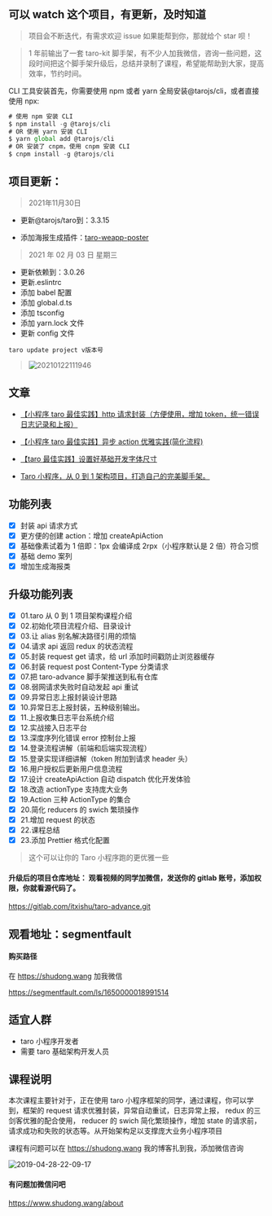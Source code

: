 <!--
 * @Author: starkwang
 * @Contact me: https://shudong.wang/about
 * @Date: 2019-09-16 13:55:47
 * @LastEditors: starkwang
 * @LastEditTime: 2019-10-24 15:37:26
 * @Description: file content
 -->

## 可以 watch 这个项目，有更新，及时知道

> 项目会不断迭代，有需求欢迎 issue 如果能帮到你，那就给个 star 呗！

> 1 年前输出了一套 taro-kit 脚手架，有不少人加我微信，咨询一些问题，这段时间把这个脚手架升级后，总结并录制了课程，希望能帮助到大家，提高效率，节约时间。

CLI 工具安装首先，你需要使用 npm 或者 yarn 全局安装@tarojs/cli，或者直接使用 npx:

```js
# 使用 npm 安装 CLI
$ npm install -g @tarojs/cli
# OR 使用 yarn 安装 CLI
$ yarn global add @tarojs/cli
# OR 安装了 cnpm，使用 cnpm 安装 CLI
$ cnpm install -g @tarojs/cli
```

## 项目更新：

> 2021年11月30日

- 更新@tarojs/taro到：3.3.15

- 添加海报生成插件：[taro-weapp-poster](https://github.com/Clycheng/taro-weapp-poster)


> 2021 年 02 月 03 日 星期三

- 更新依赖到：3.0.26
- 更新.eslintrc
- 添加 babel 配置
- 添加 global.d.ts
- 添加 tsconfig
- 添加 yarn.lock 文件
- 更新 config 文件


```
taro update project v版本号
```

> ![20210122111946](http://s.shudong.wang/note/20210122111946.png)

## 文章

- [【小程序 taro 最佳实践】http 请求封装（方便使用，增加 token，统一错误日志记录和上报）](https://segmentfault.com/a/1190000016533592)
- [【小程序 taro 最佳实践】异步 action 优雅实践(简化流程)](https://segmentfault.com/a/1190000016534001)
- [【taro 最佳实践】设置好基础开发字体尺寸](https://segmentfault.com/a/1190000016514478)

- [Taro 小程序，从 0 到 1 架构项目，打造自己的完美脚手架。 ](https://segmentfault.com/a/1190000019020009)

## 功能列表

- [x] 封装 api 请求方式
- [x] 更方便的创建 action：增加 createApiAction
- [x] 基础像素试着为 1 倍即：1px 会编译成 2rpx（小程序默认是 2 倍）符合习惯
- [x] 基础 demo 案列
- [x] 增加生成海报类

## 升级功能列表

- [x] 01.taro 从 0 到 1 项目架构课程介绍
- [x] 02.初始化项目流程介绍、目录设计
- [x] 03.让 alias 别名解决路径引用的烦恼
- [x] 04.请求 api 返回 redux 的状态流程
- [x] 05.封装 request get 请求，给 url 添加时间戳防止浏览器缓存
- [x] 06.封装 request post Content-Type 分类请求
- [x] 07.把 taro-advance 脚手架推送到私有仓库
- [x] 08.弱网请求失败时自动发起 api 重试
- [x] 09.异常日志上报封装设计思路
- [x] 10.异常日志上报封装，五种级别输出。
- [x] 11.上报收集日志平台系统介绍
- [x] 12.实战接入日志平台
- [x] 13.深度序列化错误 error 控制台上报
- [x] 14.登录流程讲解（前端和后端实现流程）
- [x] 15.登录实现详细讲解（token 附加到请求 header 头）
- [x] 16.用户授权后更新用户信息流程
- [x] 17.设计 createApiAction 自动 dispatch 优化开发体验
- [x] 18.改造 actionType 支持庞大业务
- [x] 19.Action 三种 ActionType 的集合
- [x] 20.简化 reducers 的 swich 繁琐操作
- [x] 21.增加 request 的状态
- [x] 22.课程总结
- [x] 23.添加 Prettier 格式化配置

> 这个可以让你的 Taro 小程序跑的更优雅一些

#### 升级后的项目仓库地址： 观看视频的同学加微信，发送你的 gitlab 账号，添加权限，你就看源代码了。

https://gitlab.com/itxishu/taro-advance.git

## 观看地址：segmentfault

#### 购买路径
在 https://shudong.wang 加我微信

https://segmentfault.com/ls/1650000018991514

## 适宜人群

- taro 小程序开发者
- 需要 taro 基础架构开发人员

## 课程说明

本次课程主要针对于，正在使用 taro 小程序框架的同学，通过课程，你可以学到，框架的 request 请求优雅封装，异常自动重试，日志异常上报， redux 的三剑客优雅的配合使用， reducer 的 swich 简化繁琐操作，增加 state 的请求前，请求成功和失败的状态等。从开始架构足以支撑庞大业务小程序项目

课程有问题可以在 https://shudong.wang 我的博客扎到我，添加微信咨询

![2019-04-28-22-09-17](http://s.shudong.wang/2019-04-28-22-09-17.png)

#### 有问题加微信问吧

https://www.shudong.wang/about
